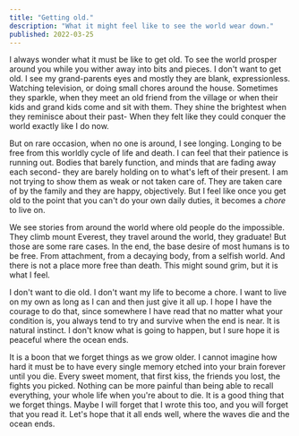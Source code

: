 ```yaml
---
title: "Getting old."
description: "What it might feel like to see the world wear down."
published: 2022-03-25
---
```

I always wonder what it must be like to get old. To see the world prosper
around you while you wither away into bits and pieces. I don't want to get old.
I see my grand-parents eyes and mostly they are blank, expressionless. Watching
television, or doing small chores around the house. Sometimes they sparkle,
when they meet an old friend from the village or when their kids and grand kids
come and sit with them. They shine the brightest when they reminisce about
their past- When they felt like they could conquer the world exactly like I do
now.

But on rare occasion, when no one is around, I see longing. Longing to be
free from this worldly cycle of life and death. I can feel that their patience
is running out. Bodies that barely function, and minds that are fading away
each second- they are barely holding on to what's left of their present. I am
not trying to show them as weak or not taken care of. They are taken care of by
the family and they are happy, objectively. But I feel like once you get old to
the point that you can't do your own daily duties, it becomes a _chore_ to live
on. 

We see stories from around the world where old people do the impossible. They
climb mount Everest, they travel around the world, they graduate! But those are
some rare cases. In the end, the base desire of most humans is to be free. From
attachment, from a decaying body, from a selfish world. And there is not a
place more free than death. This might sound grim, but it is what I feel.

I don't want to die old. I don't want my life to become a chore. I want to live
on my own as long as I can and then just give it all up. I hope I have the
courage to do that, since somewhere I have read that no matter what your
condition is, you always tend to try and survive when the end is near. It is
natural instinct. I don't know what is going to happen, but I sure hope it is
peaceful where the ocean ends. 

It is a boon that we forget things as we grow older. I cannot imagine how hard
it must be to have every single memory etched into your brain forever until you
die. Every sweet moment, that first kiss, the friends you lost, the fights you
picked. Nothing can be more painful than being able to recall everything, your
whole life when you're about to die. It is a good thing that we forget things.
Maybe I will forget that I wrote this too, and you will forget that you read
it. Let's hope that it all ends well, where the waves die and the ocean ends. 
